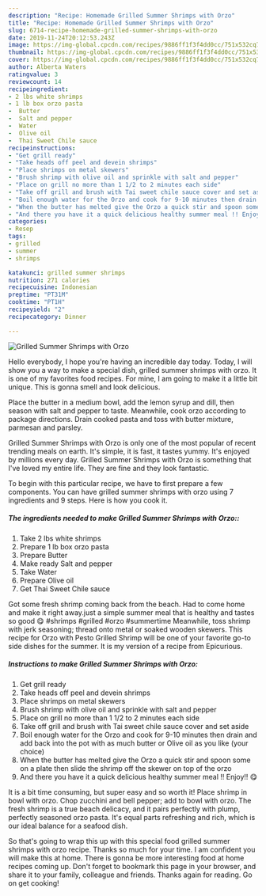 ```yaml
---
description: "Recipe: Homemade Grilled Summer Shrimps with Orzo"
title: "Recipe: Homemade Grilled Summer Shrimps with Orzo"
slug: 6714-recipe-homemade-grilled-summer-shrimps-with-orzo
date: 2019-11-24T20:12:53.243Z
image: https://img-global.cpcdn.com/recipes/9886ff1f3f4dd0cc/751x532cq70/grilled-summer-shrimps-with-orzo-recipe-main-photo.jpg
thumbnail: https://img-global.cpcdn.com/recipes/9886ff1f3f4dd0cc/751x532cq70/grilled-summer-shrimps-with-orzo-recipe-main-photo.jpg
cover: https://img-global.cpcdn.com/recipes/9886ff1f3f4dd0cc/751x532cq70/grilled-summer-shrimps-with-orzo-recipe-main-photo.jpg
author: Alberta Waters
ratingvalue: 3
reviewcount: 14
recipeingredient:
- 2 lbs white shrimps
- 1 lb box orzo pasta
-  Butter
-  Salt and pepper
-  Water
-  Olive oil
-  Thai Sweet Chile sauce
recipeinstructions:
- "Get grill ready"
- "Take heads off peel and devein shrimps"
- "Place shrimps on metal skewers"
- "Brush shrimp with olive oil and sprinkle with salt and pepper"
- "Place on grill no more than 1 1/2 to 2 minutes each side"
- "Take off grill and brush with Tai sweet chile sauce cover and set aside"
- "Boil enough water for the Orzo and cook for 9-10 minutes then drain and add back into the pot with as much butter or Olive oil as you like (your choice)"
- "When the butter has melted give the Orzo a quick stir and spoon some on a plate then slide the shrimp off the skewer on top of the orzo"
- "And there you have it a quick delicious healthy summer meal !! Enjoy!! 😋"
categories:
- Resep
tags:
- grilled
- summer
- shrimps

katakunci: grilled summer shrimps
nutrition: 271 calories
recipecuisine: Indonesian
preptime: "PT31M"
cooktime: "PT1H"
recipeyield: "2"
recipecategory: Dinner

---
```



![Grilled Summer Shrimps with Orzo](https://img-global.cpcdn.com/recipes/9886ff1f3f4dd0cc/751x532cq70/grilled-summer-shrimps-with-orzo-recipe-main-photo.jpg)

Hello everybody, I hope you're having an incredible day today. Today, I will show you a way to make a special dish, grilled summer shrimps with orzo. It is one of my favorites food recipes. For mine, I am going to make it a little bit unique. This is gonna smell and look delicious.

Place the butter in a medium bowl, add the lemon syrup and dill, then season with salt and pepper to taste. Meanwhile, cook orzo according to package directions. Drain cooked pasta and toss with butter mixture, parmesan and parsley.

Grilled Summer Shrimps with Orzo is only one of the most popular of recent trending meals on earth. It's simple, it is fast, it tastes yummy. It's enjoyed by millions every day. Grilled Summer Shrimps with Orzo is something that I've loved my entire life. They are fine and they look fantastic.


To begin with this particular recipe, we have to first prepare a few components. You can have grilled summer shrimps with orzo using 7 ingredients and 9 steps. Here is how you cook it.

##### The ingredients needed to make Grilled Summer Shrimps with Orzo::

1. Take 2 lbs white shrimps
1. Prepare 1 lb box orzo pasta
1. Prepare  Butter
1. Make ready  Salt and pepper
1. Take  Water
1. Prepare  Olive oil
1. Get  Thai Sweet Chile sauce


Got some fresh shrimp coming back from the beach. Had to come home and make it right away.just a simple summer meal that is healthy and tastes so good 😋 #shrimps #grilled #orzo #summertime Meanwhile, toss shrimp with jerk seasoning; thread onto metal or soaked wooden skewers. This recipe for Orzo with Pesto Grilled Shrimp will be one of your favorite go-to side dishes for the summer. It is my version of a recipe from Epicurious. 

##### Instructions to make Grilled Summer Shrimps with Orzo:

1. Get grill ready
1. Take heads off peel and devein shrimps
1. Place shrimps on metal skewers
1. Brush shrimp with olive oil and sprinkle with salt and pepper
1. Place on grill no more than 1 1/2 to 2 minutes each side
1. Take off grill and brush with Tai sweet chile sauce cover and set aside
1. Boil enough water for the Orzo and cook for 9-10 minutes then drain and add back into the pot with as much butter or Olive oil as you like (your choice)
1. When the butter has melted give the Orzo a quick stir and spoon some on a plate then slide the shrimp off the skewer on top of the orzo
1. And there you have it a quick delicious healthy summer meal !! Enjoy!! 😋


It is a bit time consuming, but super easy and so worth it! Place shrimp in bowl with orzo. Chop zucchini and bell pepper; add to bowl with orzo. The fresh shrimp is a true beach delicacy, and it pairs perfectly with plump, perfectly seasoned orzo pasta. It&#39;s equal parts refreshing and rich, which is our ideal balance for a seafood dish. 

So that's going to wrap this up with this special food grilled summer shrimps with orzo recipe. Thanks so much for your time. I am confident you will make this at home. There is gonna be more interesting food at home recipes coming up. Don't forget to bookmark this page in your browser, and share it to your family, colleague and friends. Thanks again for reading. Go on get cooking!
